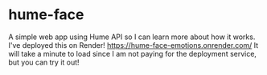 # hume-face
A simple web app using Hume API so I can learn more about how it works.
I've deployed this on Render! https://hume-face-emotions.onrender.com/
It will take a minute to load since I am not paying for the deployment service, but you can try it out!
